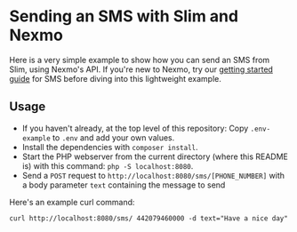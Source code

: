 # Sending an SMS with Slim and Nexmo

Here is a very simple example to show how you can send an SMS from Slim, using Nexmo's API.  If you're new to Nexmo, try our [getting started guide](https://developer.nexmo.com/messaging/sms/overview#getting-started) for SMS before diving into this lightweight example.

## Usage

* If you haven't already, at the top level of this repository: Copy `.env-example` to `.env` and add your own values.
* Install the dependencies with `composer install`.
* Start the PHP webserver from the current directory (where this README is) with this command: `php -S localhost:8080`.
* Send a `POST` request to `http://localhost:8080/sms/[PHONE_NUMBER]` with a body parameter `text` containing the message to send

Here's an example curl command:

```
curl http://localhost:8080/sms/ 442079460000 -d text="Have a nice day"
```
